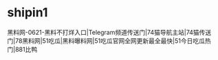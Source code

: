 # shipin1
黑料网-0621-黑料不打烊入口|Telegram频道传送门|74猫导航主站|74猫传送门|78黑料网|51吃瓜|黑料曝料网|51吃瓜官网全网更新最全最快|51今日吃瓜热门|881比鸭
